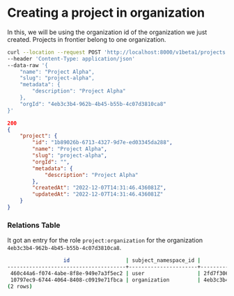 # Creating a project in organization

In this, we will be using the organization id of the organization we just created. Projects in frontier belong to one organization.

```sh
curl --location --request POST 'http://localhost:8000/v1beta1/projects'
--header 'Content-Type: application/json'
--data-raw '{
    "name": "Project Alpha",
    "slug": "project-alpha",
    "metadata": {
        "description": "Project Alpha"
    },
    "orgId": "4eb3c3b4-962b-4b45-b55b-4c07d3810ca8"
}'
```

```json
200
{
    "project": {
        "id": "1b89026b-6713-4327-9d7e-ed03345da288",
        "name": "Project Alpha",
        "slug": "project-alpha",
        "orgId": "",
        "metadata": {
            "description": "Project Alpha"
        },
        "createdAt": "2022-12-07T14:31:46.436081Z",
        "updatedAt": "2022-12-07T14:31:46.436081Z"
    }
}
```

### Relations Table

It got an entry for the role `project:organization` for the organization `4eb3c3b4-962b-4b45-b55b-4c07d3810ca8`.

```sh
                  id                  | subject_namespace_id |              subject_id              | object_namespace_id |              object_id               |        role_id         |          created_at           |          updated_at           | deleted_at
--------------------------------------+----------------------+--------------------------------------+---------------------+--------------------------------------+------------------------+-------------------------------+-------------------------------+------------
 460c44a6-f074-4abe-8f8e-949e7a3f5ec2 | user                 | 2fd7f306-61db-4198-9623-6f5f1809df11 | organization        | 4eb3c3b4-962b-4b45-b55b-4c07d3810ca8 | organization:owner     | 2022-12-07 14:10:42.881572+00 | 2022-12-07 14:10:42.881572+00 |
 10797ec9-6744-4064-8408-c0919e71fbca | organization         | 4eb3c3b4-962b-4b45-b55b-4c07d3810ca8 | project             | 1b89026b-6713-4327-9d7e-ed03345da288 | project:organization   | 2022-12-07 14:31:46.517828+00 | 2022-12-07 14:31:46.517828+00 |
(2 rows)
```
